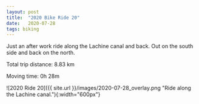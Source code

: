 ```yaml
---
layout: post
title:  "2020 Bike Ride 20"
date:   2020-07-28
tags: biking
---
```


Just an after work ride along the Lachine canal and back. Out on the south side and back on the north.

Total trip distance: 8.83 km

Moving time: 0h 28m

![2020 Ride 20]({{ site.url }}/images/2020-07-28_overlay.png "Ride along the Lachine canal."){:width="600px"}
